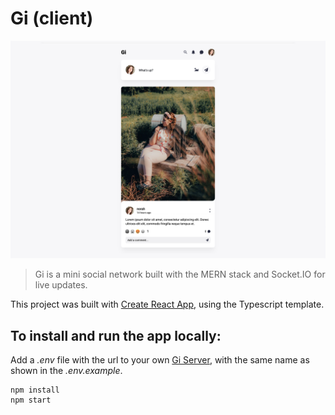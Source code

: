# Gi (client)
![Thumbnail](https://github.com/norahmaria/gi-client/blob/main/public/thumbnail.png?raw=true)

> Gi is a mini social network built with the MERN stack and Socket.IO for live updates.

This project was built with [Create React App](https://github.com/facebook/create-react-app), using the Typescript template.
## To install and run the app locally:
Add a *.env* file with the url to your own [Gi Server](https://github.com/norahmaria/gi-server), with the same name as shown in the *.env.example*. 
```
npm install
npm start
```